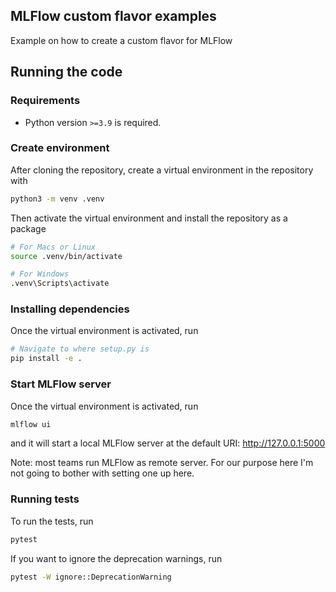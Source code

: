 ## MLFlow custom flavor examples

Example on how to create a custom flavor for MLFlow

## Running the code

### Requirements

* Python version `>=3.9` is required.

### Create environment

After cloning the repository, create a virtual environment in the repository with

```sh
python3 -m venv .venv
```

Then activate the virtual environment and install the repository as a package

```sh
# For Macs or Linux
source .venv/bin/activate

# For Windows
.venv\Scripts\activate
```

### Installing dependencies

Once the virtual environment is activated, run

```sh
# Navigate to where setup.py is
pip install -e .
```

### Start MLFlow server

Once the virtual environment is activated, run

```sh
mlflow ui
```

and it will start a local MLFlow server at the default URI: http://127.0.0.1:5000 

Note: most teams run MLFlow as remote server. For our purpose here I'm not going to bother with setting one up here.

### Running tests

To run the tests, run

```sh
pytest
```

If you want to ignore the deprecation warnings, run

```sh
pytest -W ignore::DeprecationWarning
```
